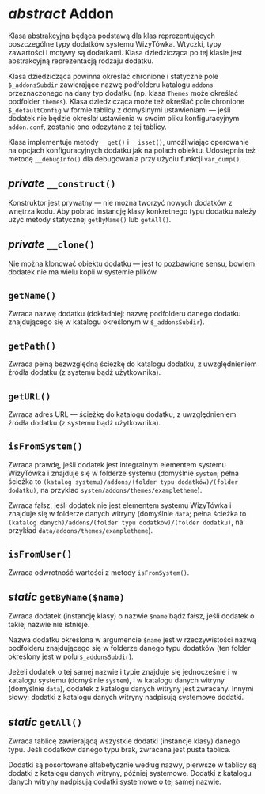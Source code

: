 *abstract* Addon
===

Klasa abstrakcyjna będąca podstawą dla klas reprezentujących poszczególne typy dodatków systemu WizyTówka. Wtyczki, typy zawartości i motywy są dodatkami. Klasa dziedzicząca po tej klasie jest abstrakcyjną reprezentacją rodzaju dodatku.

Klasa dziedzicząca powinna określać chronione i statyczne pole `$_addonsSubdir` zawierające nazwę podfolderu katalogu `addons` przeznaczonego na dany typ dodatku (np. klasa `Themes` może określać podfolder `themes`). Klasa dziedzicząca może też określać pole chronione `$_defaultConfig` w formie tablicy z domyślnymi ustawieniami — jeśli dodatek nie będzie określał ustawienia w swoim pliku konfiguracyjnym `addon.conf`, zostanie ono odczytane z tej tablicy.

Klasa implementuje metody `__get()` i `__isset()`, umożliwiając operowanie na opcjach konfiguracyjnych dodatku jak na polach obiektu. Udostępnia też metodę `__debugInfo()` dla debugowania przy użyciu funkcji `var_dump()`.

## *private* `__construct()`

Konstruktor jest prywatny — nie można tworzyć nowych dodatków z wnętrza kodu. Aby pobrać instancję klasy konkretnego typu dodatku należy użyć metody statycznej `getByName()` lub `getAll()`.

## *private* `__clone()`

Nie można klonować obiektu dodatku — jest to pozbawione sensu, bowiem dodatek nie ma wielu kopii w systemie plików.

## `getName()`

Zwraca nazwę dodatku (dokładniej: nazwę podfolderu danego dodatku znajdującego się w katalogu określonym w `$_addonsSubdir`).

## `getPath()`

Zwraca pełną bezwzględną ścieżkę do katalogu dodatku, z uwzględnieniem źródła dodatku (z systemu bądź użytkownika).

## `getURL()`

Zwraca adres URL — ścieżkę do katalogu dodatku, z uwzględnieniem źródła dodatku (z systemu bądź użytkownika).

## `isFromSystem()`

Zwraca prawdę, jeśli dodatek jest integralnym elementem systemu WizyTówka i znajduje się w folderze systemu (domyślnie `system`; pełna ścieżka to `(katalog systemu)/addons/(folder typu dodatków)/(folder dodatku)`, na przykład `system/addons/themes/exampletheme`).

Zwraca fałsz, jeśli dodatek nie jest elementem systemu WizyTówka i znajduje się w folderze danych witryny (domyślnie `data`; pełna ścieżka to `(katalog danych)/addons/(folder typu dodatków)/(folder dodatku)`, na przykład `data/addons/themes/exampletheme`).

## `isFromUser()`

Zwraca odwrotność wartości z metody `isFromSystem()`.

## *static* `getByName($name)`

Zwraca dodatek (instancję klasy) o nazwie `$name` bądź fałsz, jeśli dodatek o takiej nazwie nie istnieje.

Nazwa dodatku określona w argumencie `$name` jest w rzeczywistości nazwą podfolderu znajdującego się w folderze danego typu dodatków (ten folder określony jest w polu `$_addonsSubdir`).

Jeżeli dodatek o tej samej nazwie i typie znajduje się jednocześnie i w katalogu systemu (domyślnie `system`), i w katalogu danych witryny (domyślnie `data`), dodatek z katalogu danych witryny jest zwracany. Innymi słowy: dodatki z katalogu danych witryny nadpisują systemowe dodatki.

## *static* `getAll()`

Zwraca tablicę zawierającą wszystkie dodatki (instancje klasy) danego typu. Jeśli dodatków danego typu brak, zwracana jest pusta tablica.

Dodatki są posortowane alfabetycznie według nazwy, pierwsze w tablicy są dodatki z katalogu danych witryny, później systemowe. Dodatki z katalogu danych witryny nadpisują dodatki systemowe o tej samej nazwie.